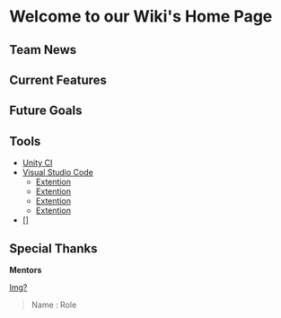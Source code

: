 # Welcome to our Wiki's Home Page

## Team News


## Current Features

## Future Goals

## Tools

- [Unity CI](https://unity-ci.com/docs/github/getting-started)
- [Visual Studio Code]()
    - [Extention]()
    - [Extention]()
    - [Extention]()
    - [Extention]()
- []

## Special Thanks

**Mentors**

[Img?](#)

> Name : Role
